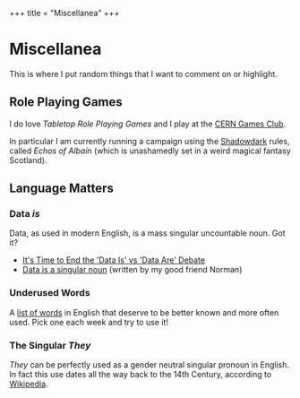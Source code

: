 +++
title = "Miscellanea"
+++

# Miscellanea

This is where I put random things that I want to comment on or highlight.

## Role Playing Games

I do love *Tabletop Role Playing Games* and I play at the [CERN Games
Club](https://games-club.web.cern.ch/rpgs).

In particular I am currently running a campaign using the
[Shadowdark](https://www.thearcanelibrary.com/pages/shadowdark) rules, called
*Echos of Albain* (which is unashamedly set in a weird magical fantasy
Scotland).

## Language Matters

### Data *is*

Data, as used in modern English, is a mass singular uncountable noun. Got it?

- [It's Time to End the 'Data Is' vs 'Data Are' Debate](https://www.vice.com/en/article/594aj8/its-time-to-end-the-data-is-vs-data-are-debate)
- [Data is a singular noun](http://purl.org/nxg/note/singular-data) (written by my good friend Norman)

### Underused Words

A [list of words](https://wordwarriors.wayne.edu/list) in English that deserve to be better known and more often used. Pick one each week and try to use it!

### The Singular *They*

*They* can be perfectly used as a gender neutral singular pronoun in English. In fact this use dates all the way back to the 14th Century, according to [Wikipedia](https://en.wikipedia.org/wiki/Singular_they).
